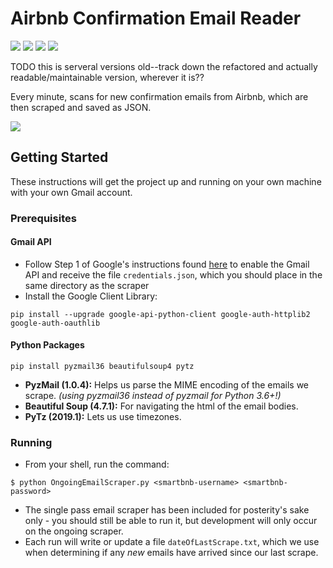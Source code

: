 # Airbnb Confirmation Email Reader
<img src="https://img.shields.io/badge/python-3.7-blue" /> <img src="https://img.shields.io/badge/selenium-1.141.0-blue" /> <img src="https://img.shields.io/badge/maintained%3F-no-red" /> <img src="https://img.shields.io/github/issues/OliviaLynn/Airbnb-Confirmation-Scraper" />

TODO this is serveral versions old--track down the refactored and actually readable/maintainable version, wherever it is??


Every minute, scans for new confirmation emails from Airbnb, which are then scraped and saved as JSON.

<img src="https://i.imgur.com/ctBXbRg.png" />

## Getting Started

These instructions will get the project up and running on your own machine with your own Gmail account.

### Prerequisites

#### Gmail API
- Follow Step 1 of Google's instructions found [here](https://developers.google.com/gmail/api/quickstart/python) to enable the Gmail API and receive the file `credentials.json`, which you should place in the same directory as the scraper
- Install the Google Client Library:
```shell
pip install --upgrade google-api-python-client google-auth-httplib2 google-auth-oauthlib
```
#### Python Packages
```shell
pip install pyzmail36 beautifulsoup4 pytz
```
- **PyzMail (1.0.4):** Helps us parse the MIME encoding of the emails we scrape. *(using pyzmail36 instead of pyzmail for Python 3.6+!)*
- **Beautiful Soup (4.7.1):** For navigating the html of the email bodies.
- **PyTz (2019.1):** Lets us use timezones.


### Running
- From your shell, run the command:
```shell
$ python OngoingEmailScraper.py <smartbnb-username> <smartbnb-password>
```
- The single pass email scraper has been included for posterity's sake only - you should still be able to run it, but development will only occur on the ongoing scraper.
- Each run will write or update a file `dateOfLastScrape.txt`, which we use when determining if any *new* emails have arrived since our last scrape.
